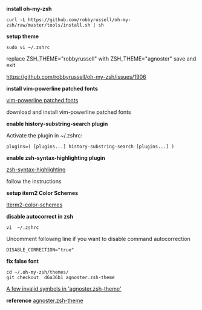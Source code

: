 **install oh-my-zsh**

	curl -L https://github.com/robbyrussell/oh-my-zsh/raw/master/tools/install.sh | sh
    
**setup theme**

	sudo vi ~/.zshrc
    
replace ZSH_THEME="robbyrussell" with ZSH_THEME="agnoster"
save and exit

https://github.com/robbyrussell/oh-my-zsh/issues/1906

**install vim-powerline patched fonts**

[vim-powerline patched fonts](https://gist.github.com/qrush/1595572 "vim-powerline patched fonts")

download and install vim-powerline patched fonts

**enable history-substring-search plugin**

Activate the plugin in ~/.zshrc:

	plugins=( [plugins...] history-substring-search [plugins...] )


**enable zsh-syntax-highlighting plugin**

[zsh-syntax-highlighting](https://github.com/zsh-users/zsh-syntax-highlighting#with-oh-my-zsh "zsh-syntax-highlighting")

follow the instructions

**setup itern2 Color Schemes**

[Iterm2-color-schemes](http://iterm2colorschemes.com/ "Iterm2-color-schemes")


**disable autocorrect in zsh**
	
    vi  ~/.zshrc

Uncomment following line if you want to disable command autocorrection

    DISABLE_CORRECTION="true"
    
**fix false font**

    cd ~/.oh-my-zsh/themes/
    git checkout  d6a36b1 agnoster.zsh-theme
    
[A few invalid symbols in 'agnoster.zsh-theme'](https://github.com/robbyrussell/oh-my-zsh/issues/1906 "A few invalid symbols in 'agnoster.zsh-theme'")


**reference**
[agnoster.zsh-theme](https://gist.github.com/agnoster/3712874 "agnoster.zsh-theme")
